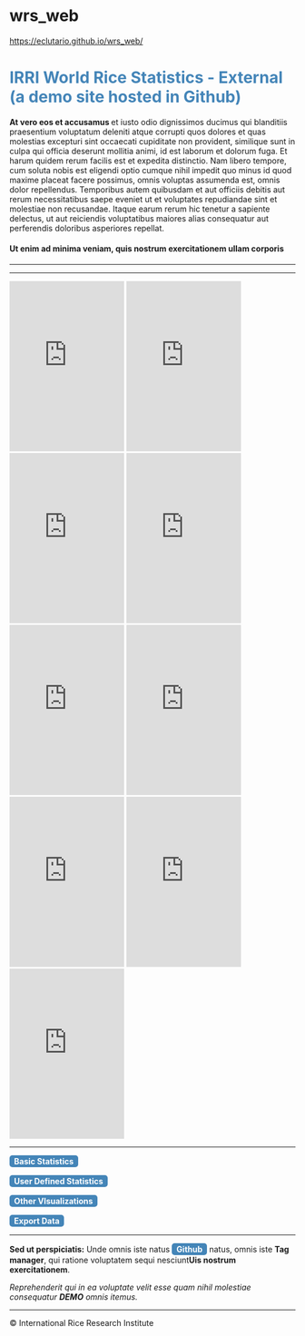 # wrs_web
<!-- ######## This is a comment, visible only in the source editor  ######## -->

https://eclutario.github.io/wrs_web/


<h1 style="color: #4485b8;">IRRI World Rice Statistics - External (a demo site hosted in Github)</h1>
<p><span><strong>At vero eos et accusamus </strong>et iusto odio dignissimos ducimus qui blanditiis praesentium voluptatum deleniti atque corrupti quos dolores et quas molestias excepturi sint occaecati cupiditate non provident, similique sunt in culpa qui officia deserunt mollitia animi, id est laborum et dolorum fuga. Et harum quidem rerum facilis est et expedita distinctio. Nam libero tempore, cum soluta nobis est eligendi optio cumque nihil impedit quo minus id quod maxime placeat facere possimus, omnis voluptas assumenda est, omnis dolor repellendus. Temporibus autem quibusdam et aut officiis debitis aut rerum necessitatibus saepe eveniet ut et voluptates repudiandae sint et molestiae non recusandae. Itaque earum rerum hic tenetur a sapiente delectus, ut aut reiciendis voluptatibus maiores alias consequatur aut perferendis doloribus asperiores repellat.</span></p>
<h4></h4>
<h4>Ut enim ad minima veniam, quis nostrum exercitationem ullam corporis</h4>


<hr>

<hr>
<iframe src="https://analytics.irri.org/dashboard/single/?appid=aababeb7-328a-456b-896f-8e11134fe3e6&obj=pfdfNz"
width="40%" height="300px" frameborder="0" id="display"></iframe>
<iframe src="https://analytics.irri.org/dashboard/single/?appid=aababeb7-328a-456b-896f-8e11134fe3e6&obj=UwsX"
width="40%" height="300px" frameborder="0" id="display"></iframe>



<iframe src="https://analytics.irri.org/dashboard/single/?appid=aababeb7-328a-456b-896f-8e11134fe3e6&obj=GFmmBLm"
width="40%" height="300px" frameborder="0" id="display"></iframe>

<iframe src="https://analytics.irri.org/dashboard/single/?appid=aababeb7-328a-456b-896f-8e11134fe3e6&obj=zLBPQ"
width="40%" height="300px" frameborder="0" id="display"></iframe>

<iframe src="https://analytics.irri.org/dashboard/single/?appid=aababeb7-328a-456b-896f-8e11134fe3e6&obj=rhbpma"
width="40%" height="300px" frameborder="0" id="display"></iframe>

<iframe src="https://analytics.irri.org/dashboard/single/?appid=aababeb7-328a-456b-896f-8e11134fe3e6&obj=PUMjJt"
width="40%" height="300px" frameborder="0" id="display"></iframe>

<iframe src="https://analytics.irri.org/dashboard/single/?appid=aababeb7-328a-456b-896f-8e11134fe3e6&obj=ZsKJY"
width="40%" height="300px" frameborder="0" id="display"></iframe>

<iframe src="https://analytics.irri.org/dashboard/single/?appid=aababeb7-328a-456b-896f-8e11134fe3e6&obj=DQckUj"
width="40%" height="300px" frameborder="0" id="display"></iframe>

<iframe src="https://analytics.irri.org/dashboard/single/?appid=aababeb7-328a-456b-896f-8e11134fe3e6&obj=ypXCcm"
width="40%" height="300px" frameborder="0" id="display"></iframe>


<hr>
<p><span style="background-color: #4485b8; color: #fff; display: inline-block; padding: 2px 8px; font-weight: bold; border-radius: 5px;">Basic Statistics</span></p>
<p><span style="background-color: #4485b8; color: #fff; display: inline-block; padding: 2px 8px; font-weight: bold; border-radius: 5px;">User Defined Statistics </span></p>
<p><span style="background-color: #4485b8; color: #fff; display: inline-block; padding: 2px 8px; font-weight: bold; border-radius: 5px;">Other VIsualizations </span></p>
<p><span style="background-color: #4485b8; color: #fff; display: inline-block; padding: 2px 8px; font-weight: bold; border-radius: 5px;">Export Data </span></p>

<hr />
<p><b>Sed ut perspiciatis:</b> Unde omnis iste natus <span style="background-color: #4485b8; color: #fff; display: inline-block; padding: 2px 8px; font-weight: bold; border-radius: 5px;">Github</span> natus, omnis iste <strong>Tag manager</strong>, qui ratione voluptatem sequi nesciunt<strong>Uis nostrum exercitationem</strong>.</p>
<p><em>Reprehenderit qui in ea voluptate velit esse quam nihil molestiae consequatur <strong>DEMO</strong> omnis itemus.</em></p>
<hr />
<p>&copy; International Rice Research Institute</p>
